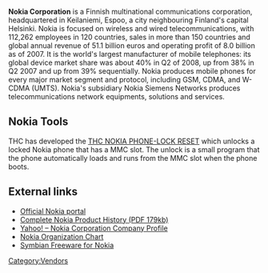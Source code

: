 **Nokia Corporation** is a Finnish multinational communications
corporation, headquartered in Keilaniemi, Espoo, a city neighbouring
Finland's capital Helsinki. Nokia is focused on wireless and wired
telecommunications, with 112,262 employees in 120 countries, sales in
more than 150 countries and global annual revenue of 51.1 billion euros
and operating profit of 8.0 billion as of 2007. It is the world's
largest manufacturer of mobile telephones: its global device market
share was about 40% in Q2 of 2008, up from 38% in Q2 2007 and up from
39% sequentially. Nokia produces mobile phones for every major market
segment and protocol, including GSM, CDMA, and W-CDMA (UMTS). Nokia's
subsidiary Nokia Siemens Networks produces telecommunications network
equipments, solutions and services.

## Nokia Tools

THC has developed the [THC NOKIA PHONE-LOCK
RESET](http://thc.org.segfault.net/thc-nokia-unlock/) which unlocks a
locked Nokia phone that has a MMC slot. The unlock is a small program
that the phone automatically loads and runs from the MMC slot when the
phone boots.

## External links

- [Official Nokia portal](http://www.nokia.com/)
- [Complete Nokia Product History (PDF
  179kb)](http://www.gsmsolutionsltd.com/download/Nokia_Product_History.pdf)
- [Yahoo! – Nokia Corporation Company
  Profile](http://biz.yahoo.com/ic/41/41820.html)
- [Nokia Organization Chart](http://www.cogmap.com/chart/nokia)
- [Symbian Freeware for Nokia](http://www.symbianfreeware.org/)

[Category:Vendors](Category:Vendors "wikilink")